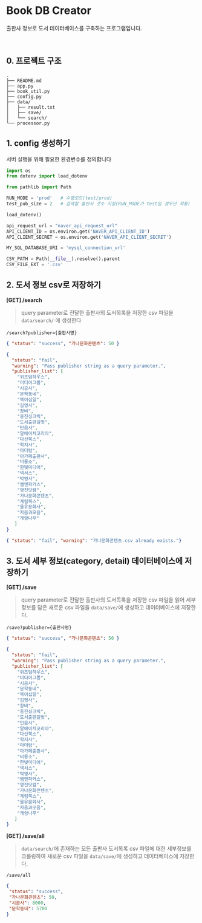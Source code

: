 # Book DB Creator
출판사 정보로 도서 데이터베이스를 구축하는 프로그램입니다.

&nbsp;
## 0. 프로젝트 구조
``` shell
.
├── README.md
├── app.py
├── book_util.py
├── config.py
├── data/
│   ├── result.txt
│   ├── save/
│   └── search/
└── processor.py
```

## 1. config 생성하기
서버 실행을 위해 필요한 환경변수를 정의합니다
``` python
import os
from dotenv import load_dotenv

from pathlib import Path

RUN_MODE = 'prod'   # 수행모드(test/prod)
test_pub_size = 2   # 검색할 출판사 갯수 지정(RUN_MODE가 test일 경우만 적용)

load_dotenv()

api_request_url = "naver_api_request_url"
API_CLIENT_ID = os.environ.get('NAVER_API_CLIENT_ID')
API_CLIENT_SECRET = os.environ.get('NAVER_API_CLIENT_SECRET')

MY_SQL_DATABASE_URI = 'mysql_connection_url'

CSV_PATH = Path(__file__).resolve().parent
CSV_FILE_EXT = '.csv'
```

## 2. 도서 정보 csv로 저장하기
**[GET] /search**
> query parameter로 전달한 출판사의 도서목록을 저장한 csv 파일을 `data/search/` 에 생성한다
``` commandline
/search?publisher={출판사명}
```
``` json
{ "status": "success", "가나문화콘텐츠": 50 }
```
``` json
{
  "status": "fail",
  "warning": "Pass publisher string as a query parameter.",
  "publisher_list": [
    "위즈덤하우스",
    "미디어그룹",
    "시공사",
    "문학동네",
    "북이십일",
    "김영사",
    "창비",
    "웅진싱크빅",
    "도서출판길벗",
    "민음사",
    "알에이치코리아",
    "다산북스",
    "학지사",
    "마더텅",
    "아가페출판사",
    "비룡소",
    "한빛미디어",
    "넥서스",
    "박영사",
    "쌤앤파커스",
    "영진닷컴",
    "가나문화콘텐츠",
    "계림북스",
    "을유문화사",
    "자음과모음",
    "개암나무"
   ]
}
```
``` json
{ "status": "fail", "warning": "가나문화콘텐츠.csv already exists."}
```
 
## 3. 도서 세부 정보(category, detail) 데이터베이스에 저장하기
**[GET] /save**
> query parameter로 전달한 출판사의 도서목록을 저장한 csv 파일을 읽어
> 세부 정보를 담은 새로운 csv 파일을 `data/save/`에 생성하고 데이터베이스에 저장한다.
``` commandline
/save?publisher={출판사명}
```
``` json
{ "status": "success", "가나문화콘텐츠": 50 }
```
``` json
{
  "status": "fail",
  "warning": "Pass publisher string as a query parameter.",
  "publisher_list": [
    "위즈덤하우스",
    "미디어그룹",
    "시공사",
    "문학동네",
    "북이십일",
    "김영사",
    "창비",
    "웅진싱크빅",
    "도서출판길벗",
    "민음사",
    "알에이치코리아",
    "다산북스",
    "학지사",
    "마더텅",
    "아가페출판사",
    "비룡소",
    "한빛미디어",
    "넥서스",
    "박영사",
    "쌤앤파커스",
    "영진닷컴",
    "가나문화콘텐츠",
    "계림북스",
    "을유문화사",
    "자음과모음",
    "개암나무"
   ]
}
```

**[GET] /save/all**
> `data/search/`에 존재하는 모든 출판사 도서목록 csv 파일에 대한 세부정보를 크롤링하여
> 새로운 csv 파일을 `data/save/`에 생성하고 데이터베이스에 저장한다.
``` commandline
/save/all
```
``` json
{
 "status": "success", 
 "가나문화콘텐츠": 50,
 "시공사": 8000,
 "문학동네": 5700
}
```
